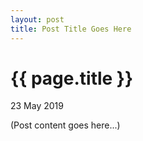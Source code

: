 ```yaml
---
layout: post
title: Post Title Goes Here
---
```


{{ page.title }}
================

<p class="meta">23 May 2019</p>

(Post content goes here...)